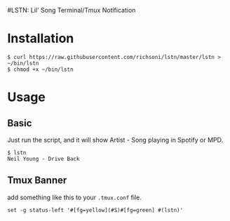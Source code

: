 #LSTN: Lil' Song Terminal/Tmux Notification

# Installation

```
$ curl https://raw.githubusercontent.com/richsoni/lstn/master/lstn > ~/bin/lstn
$ chmod +x ~/bin/lstn
```

# Usage
## Basic

Just run the script, and it will show Artist - Song playing in Spotify or MPD.

```
$ lstn
Neil Young - Drive Back
```

## Tmux Banner

add something like this to your `.tmux.conf` file.

```
set -g status-left '#[fg=yellow](#S)#[fg=green] #(lstn)'
```

